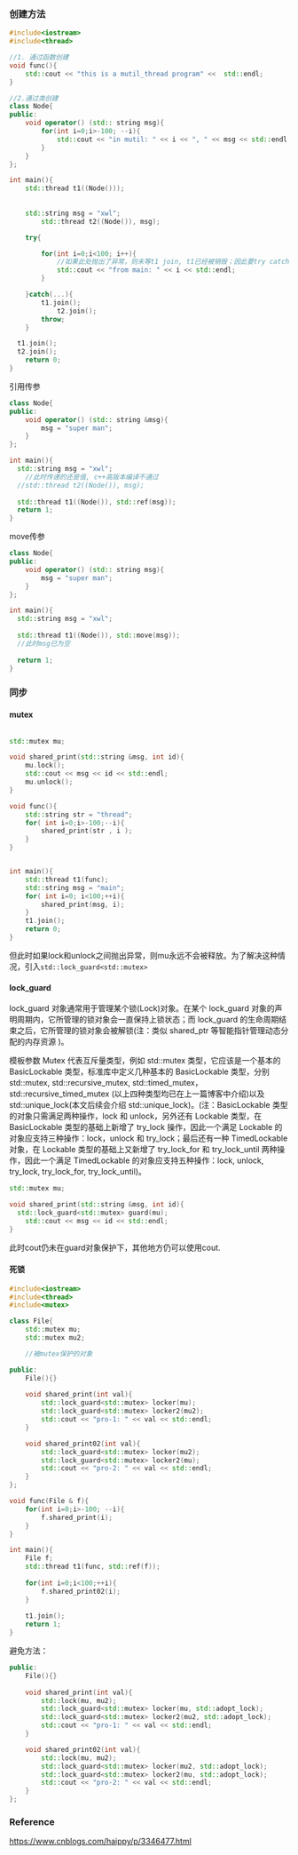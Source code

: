 ### 创建方法

```cpp
#include<iostream>
#include<thread>

//1. 通过函数创建
void func(){
	std::cout << "this is a mutil_thread program" <<  std::endl;
}

//2.通过类创建
class Node{
public:
    void operator() (std:: string msg){
        for(int i=0;i>-100; --i){
            std::cout << "in mutil: " << i << ", " << msg << std::endl;
        } 
    }
};

int main(){
  	std::thread t1((Node()));
  	
  
  	std::string msg = "xwl";
		std::thread t2((Node()), msg);

    try{

        for(int i=0;i<100; i++){
            //如果此处抛出了异常，则未等t1 join, t1已经被销毁；因此要try catch捕获
            std::cout << "from main: " << i << std::endl;
        }

    }catch(...){
        t1.join();
     		t2.join();
        throw;
    }

  t1.join();
  t2.join();
	return 0;
}
```



引用传参

```cpp
class Node{
public:
    void operator() (std:: string &msg){
        msg = "super man";
    }
};

int main(){
  std::string msg = "xwl";
	//此时传递的还是值, c++高版本编译不通过
  //std::thread t2((Node()), msg);	
  
  std::thread t1((Node()), std::ref(msg));
  return 1;
}
```



move传参

```cpp
class Node{
public:
    void operator() (std:: string msg){
        msg = "super man";
    }
};

int main(){
  std::string msg = "xwl";
  
  std::thread t1((Node()), std::move(msg));
  //此时msg已为空
  
  return 1;
}
```



### 同步

#### mutex

```cpp

std::mutex mu;

void shared_print(std::string &msg, int id){
    mu.lock();
    std::cout << msg << id << std::endl;
    mu.unlock();
}

void func(){    
    std::string str = "thread";
    for( int i=0;i>-100;--i){   
        shared_print(str , i );
    }
}


int main(){
    std::thread t1(func);
    std::string msg = "main";
    for( int i=0; i<100;++i){
        shared_print(msg, i);
    }
    t1.join();
	return 0;
}
```

但此时如果lock和unlock之间抛出异常，则mu永远不会被释放。为了解决这种情况，引入`std::lock_guard<std::mutex>`



#### lock_guard

lock_guard 对象通常用于管理某个锁(Lock)对象。在某个 lock_guard 对象的声明周期内，它所管理的锁对象会一直保持上锁状态；而 lock_guard 的生命周期结束之后，它所管理的锁对象会被解锁(注：类似 shared_ptr 等智能指针管理动态分配的内存资源 )。



模板参数 Mutex 代表互斥量类型，例如 std::mutex 类型，它应该是一个基本的 BasicLockable 类型，标准库中定义几种基本的 BasicLockable 类型，分别 std::mutex, std::recursive_mutex, std::timed_mutex，std::recursive_timed_mutex (以上四种类型均已在上一篇博客中介绍)以及 std::unique_lock(本文后续会介绍 std::unique_lock)。(注：BasicLockable 类型的对象只需满足两种操作，lock 和 unlock，另外还有 Lockable 类型，在 BasicLockable 类型的基础上新增了 try_lock 操作，因此一个满足 Lockable 的对象应支持三种操作：lock，unlock 和 try_lock；最后还有一种 TimedLockable 对象，在 Lockable 类型的基础上又新增了 try_lock_for 和 try_lock_until 两种操作，因此一个满足 TimedLockable 的对象应支持五种操作：lock, unlock, try_lock, try_lock_for, try_lock_until)。



```cpp
std::mutex mu;

void shared_print(std::string &msg, int id){
  std::lock_guard<std::mutex> guard(mu);  
    std::cout << msg << id << std::endl;
}
```

此时cout仍未在guard对象保护下，其他地方仍可以使用cout.



#### 死锁

```cpp
#include<iostream>
#include<thread>
#include<mutex>

class File{
    std::mutex mu;
    std::mutex mu2;

    //被mutex保护的对象

public:
    File(){}
    
    void shared_print(int val){
        std::lock_guard<std::mutex> locker(mu);
        std::lock_guard<std::mutex> locker2(mu2);
        std::cout << "pro-1: " << val << std::endl;
    }

    void shared_print02(int val){
        std::lock_guard<std::mutex> locker(mu2);
        std::lock_guard<std::mutex> locker2(mu);
        std::cout << "pro-2: " << val << std::endl;
    }
};

void func(File & f){
    for(int i=0;i>-100; --i){
        f.shared_print(i);
    }
}

int main(){
    File f;
    std::thread t1(func, std::ref(f));
    
    for(int i=0;i<100;++i){
        f.shared_print02(i);
    }
    
    t1.join();
    return 1;
}
```





避免方法：

```cpp
public:
    File(){}
      
    void shared_print(int val){
        std::lock(mu, mu2);
        std::lock_guard<std::mutex> locker(mu, std::adopt_lock);
        std::lock_guard<std::mutex> locker2(mu2, std::adopt_lock);
        std::cout << "pro-1: " << val << std::endl;
    }

    void shared_print02(int val){
        std::lock(mu, mu2);
        std::lock_guard<std::mutex> locker(mu2, std::adopt_lock);
        std::lock_guard<std::mutex> locker2(mu, std::adopt_lock);
        std::cout << "pro-2: " << val << std::endl;
    }
};
```







### Reference

https://www.cnblogs.com/haippy/p/3346477.html



